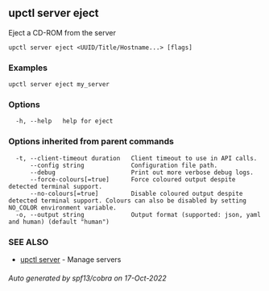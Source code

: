## upctl server eject

Eject a CD-ROM from the server

```
upctl server eject <UUID/Title/Hostname...> [flags]
```

### Examples

```
upctl server eject my_server
```

### Options

```
  -h, --help   help for eject
```

### Options inherited from parent commands

```
  -t, --client-timeout duration   Client timeout to use in API calls.
      --config string             Configuration file path.
      --debug                     Print out more verbose debug logs.
      --force-colours[=true]      Force coloured output despite detected terminal support.
      --no-colours[=true]         Disable coloured output despite detected terminal support. Colours can also be disabled by setting NO_COLOR environment variable.
  -o, --output string             Output format (supported: json, yaml and human) (default "human")
```

### SEE ALSO

* [upctl server](upctl_server.md)	 - Manage servers

###### Auto generated by spf13/cobra on 17-Oct-2022
